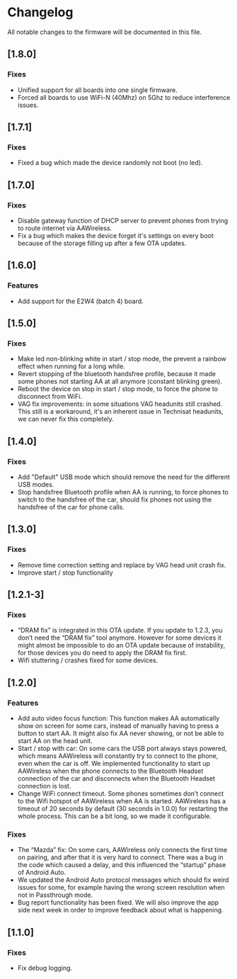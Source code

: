 # Changelog

All notable changes to the firmware will be documented in this file.

## [1.8.0]

### Fixes
- Unified support for all boards into one single firmware.
- Forced all boards to use WiFi-N (40Mhz) on 5Ghz to reduce interference issues.

## [1.7.1]

### Fixes
- Fixed a bug which made the device randomly not boot (no led).

## [1.7.0]

### Fixes

- Disable gateway function of DHCP server to prevent phones from trying to route internet via AAWireless.
- Fix a bug which makes the device forget it's settings on every boot because of the storage filling up after a few OTA updates.

## [1.6.0]

### Features

- Add support for the E2W4 (batch 4) board.

## [1.5.0]

### Fixes

- Make led non-blinking white in start / stop mode, the prevent a rainbow effect when running for a long while.
- Revert stopping of the bluetooth handsfree profile, because it made some phones not starting AA at all anymore (constant blinking green).
- Reboot the device on stop in start / stop mode, to force the phone to disconnect from WiFi.
- VAG fix improvements: in some situations VAG headunits still crashed. This still is a workaround, it's an inherent issue in Technisat headunits, we can never fix this completely.

## [1.4.0]

### Fixes

- Add "Default" USB mode which should remove the need for the different USB modes.
- Stop handsfree Bluetooth profile when AA is running, to force phones to switch to the handsfree of the car, should fix phones not using the handsfree of the car for phone calls.  

## [1.3.0]

### Fixes

- Remove time correction setting and replace by VAG head unit crash fix.
- Improve start / stop functionality

## [1.2.1-3]

### Fixes

- “DRAM fix” is integrated in this OTA update. If you update to 1.2.3, you don’t need the “DRAM fix” tool anymore. However for some devices it might almost be impossible to do an OTA update because of instability, for those devices you do need to apply the DRAM fix first.
- Wifi stuttering / crashes fixed for some devices.

## [1.2.0]

### Features

- Add auto video focus function: This function makes AA automatically show on screen for some cars, instead of manually having to press a button to start AA. It might also fix AA never showing, or not be able to start AA on the head unit.
- Start / stop with car: On some cars the USB port always stays powered, which means AAWireless will constantly try to connect to the phone, even when the car is off. We implemented functionality to start up AAWireless when the phone connects to the Bluetooth Headset connection of the car and disconnects when the Bluetooth Headset connection is lost.
- Change WiFi connect timeout. Some phones sometimes don’t connect to the Wifi hotspot of AAWireless when AA is started. AAWireless has a timeout of 20 seconds by default (30 seconds in 1.0.0) for restarting the whole process. This can be a bit long, so we made it configurable.

### Fixes

- The “Mazda” fix: On some cars, AAWireless only connects the first time on pairing, and after that it is very hard to connect. There was a bug in the code which caused a delay, and this influenced the “startup” phase of Android Auto.
- We updated the Android Auto protocol messages which should fix weird issues for some, for example having the wrong screen resolution when not in Passthrough mode.
- Bug report functionality has been fixed. We will also improve the app side next week in order to improve feedback about what is happening.

## [1.1.0]

### Fixes

- Fix debug logging.
